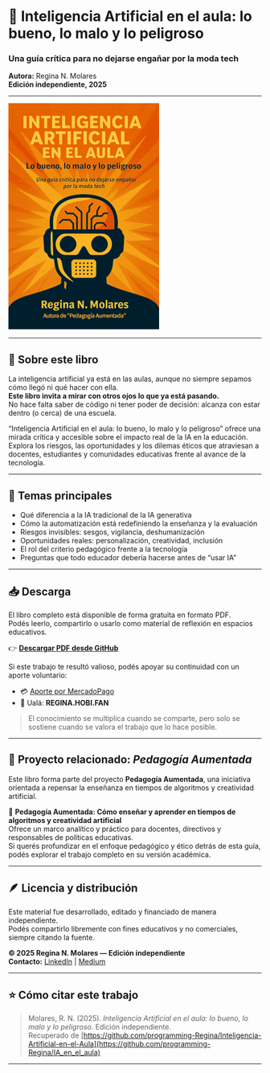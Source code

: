 # 🧠 Inteligencia Artificial en el aula: lo bueno, lo malo y lo peligroso
### Una guía crítica para no dejarse engañar por la moda tech  
**Autora:** Regina N. Molares  
**Edición independiente, 2025**

---

![Portada del libro](IA_en_el_aula_PORTADA.png)

---

## 📘 Sobre este libro

La inteligencia artificial ya está en las aulas, aunque no siempre sepamos cómo llegó ni qué hacer con ella.  
**Este libro invita a mirar con otros ojos lo que ya está pasando.**  
No hace falta saber de código ni tener poder de decisión: alcanza con estar dentro (o cerca) de una escuela.

“Inteligencia Artificial en el aula: lo bueno, lo malo y lo peligroso” ofrece una mirada crítica y accesible sobre el impacto real de la IA en la educación.  
Explora los riesgos, las oportunidades y los dilemas éticos que atraviesan a docentes, estudiantes y comunidades educativas frente al avance de la tecnología.

---

## 🧩 Temas principales

- Qué diferencia a la IA tradicional de la IA generativa  
- Cómo la automatización está redefiniendo la enseñanza y la evaluación  
- Riesgos invisibles: sesgos, vigilancia, deshumanización  
- Oportunidades reales: personalización, creatividad, inclusión  
- El rol del criterio pedagógico frente a la tecnología  
- Preguntas que todo educador debería hacerse antes de “usar IA”

---

## 📥 Descarga

El libro completo está disponible de forma gratuita en formato PDF.  
Podés leerlo, compartirlo o usarlo como material de reflexión en espacios educativos.  

👉 **[Descargar PDF desde GitHub](https://github.com/programming-Regina/IA_en_el_aula/blob/950bc8cb6f575c35006502a5ee76bd2bd1124a58/Inteligencia_Artificial_en_el_aula_-_Regina_N_Molares.pdf)**  

Si este trabajo te resultó valioso, podés apoyar su continuidad con un aporte voluntario:

- 💳 [Aporte por MercadoPago](https://link.mercadopago.com.ar/dataregina)  
- 💸 Ualá: **REGINA.HOBI.FAN**

> El conocimiento se multiplica cuando se comparte, pero solo se sostiene cuando se valora el trabajo que lo hace posible.

---

## 🧠 Proyecto relacionado: *Pedagogía Aumentada*

Este libro forma parte del proyecto **Pedagogía Aumentada**, una iniciativa orientada a repensar la enseñanza en tiempos de algoritmos y creatividad artificial.

📖 **Pedagogía Aumentada: Cómo enseñar y aprender en tiempos de algoritmos y creatividad artificial**  
Ofrece un marco analítico y práctico para docentes, directivos y responsables de políticas educativas.  
Si querés profundizar en el enfoque pedagógico y ético detrás de esta guía, podés explorar el trabajo completo en su versión académica.

---

## 🪶 Licencia y distribución

Este material fue desarrollado, editado y financiado de manera independiente.  
Podés compartirlo libremente con fines educativos y no comerciales, siempre citando la fuente.  

**© 2025 Regina N. Molares — Edición independiente**  
**Contacto:** [LinkedIn](https://www.linkedin.com/in/regina-molares/) | [Medium](https://medium.com/@data.regina.cursos)

---

## ⭐ Cómo citar este trabajo

> Molares, R. N. (2025). *Inteligencia Artificial en el aula: lo bueno, lo malo y lo peligroso.* Edición independiente.  
> Recuperado de [https://github.com/programming-Regina/Inteligencia-Artificial-en-el-Aula](https://github.com/programming-Regina/IA_en_el_aula)

---

